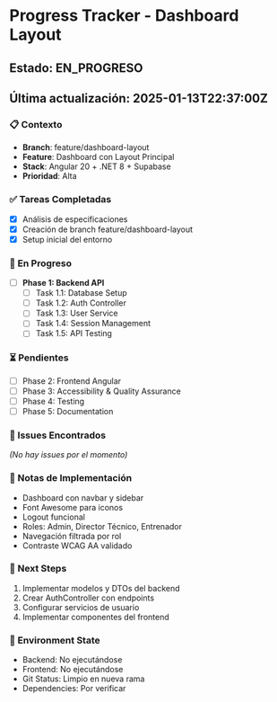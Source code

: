 # Progress Tracker - Dashboard Layout
## Estado: EN_PROGRESO
## Última actualización: 2025-01-13T22:37:00Z

### 📋 Contexto
- **Branch**: feature/dashboard-layout
- **Feature**: Dashboard con Layout Principal
- **Stack**: Angular 20 + .NET 8 + Supabase
- **Prioridad**: Alta

### ✅ Tareas Completadas
- [x] Análisis de especificaciones
- [x] Creación de branch feature/dashboard-layout
- [x] Setup inicial del entorno

### 🔄 En Progreso
- [ ] **Phase 1: Backend API**
  - [ ] Task 1.1: Database Setup
  - [ ] Task 1.2: Auth Controller
  - [ ] Task 1.3: User Service
  - [ ] Task 1.4: Session Management
  - [ ] Task 1.5: API Testing

### ⏳ Pendientes
- [ ] Phase 2: Frontend Angular
- [ ] Phase 3: Accessibility & Quality Assurance
- [ ] Phase 4: Testing
- [ ] Phase 5: Documentation

### 🐛 Issues Encontrados
*(No hay issues por el momento)*

### 📝 Notas de Implementación
- Dashboard con navbar y sidebar
- Font Awesome para iconos
- Logout funcional
- Roles: Admin, Director Técnico, Entrenador
- Navegación filtrada por rol
- Contraste WCAG AA validado

### 🎯 Next Steps
1. Implementar modelos y DTOs del backend
2. Crear AuthController con endpoints
3. Configurar servicios de usuario
4. Implementar componentes del frontend

### 🔧 Environment State
- Backend: No ejecutándose
- Frontend: No ejecutándose
- Git Status: Limpio en nueva rama
- Dependencies: Por verificar
